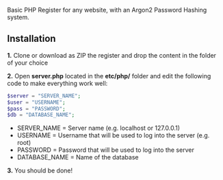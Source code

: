 Basic PHP Register for any website, with an Argon2 Password Hashing system.

## Installation

**1.** Clone or download as ZIP the register and drop the content in the folder of your choice

**2.** Open **server.php** located in the **etc/php/** folder and edit the following code to make everything work well:
```php
$server = "SERVER_NAME";
$user = "USERNAME";
$pass = "PASSWORD";
$db = "DATABASE_NAME";
```
- SERVER_NAME = Server name (e.g. localhost or 127.0.0.1)
- USERNAME = Username that will be used to log into the server (e.g. root)
- PASSWORD = Password that will be used to log into the server
- DATABASE_NAME = Name of the database

**3.** You should be done!
